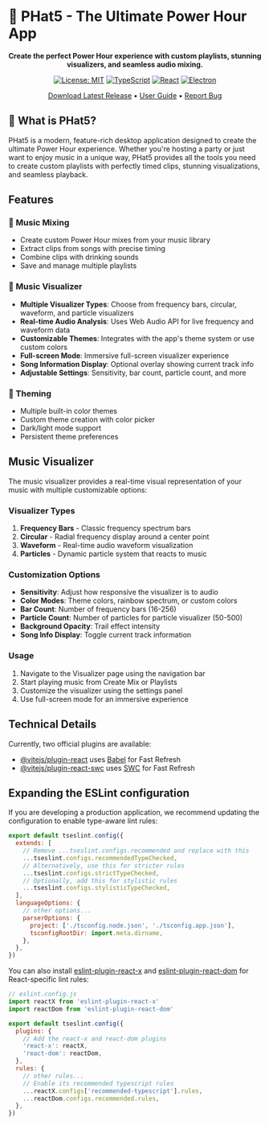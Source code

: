 # 🎵 PHat5 - The Ultimate Power Hour App

<div align="center">

**Create the perfect Power Hour experience with custom playlists, stunning visualizers, and seamless audio mixing.**

[![License: MIT](https://img.shields.io/badge/License-MIT-yellow.svg)](https://opensource.org/licenses/MIT)
[![TypeScript](https://img.shields.io/badge/TypeScript-007ACC?logo=typescript&logoColor=white)](https://www.typescriptlang.org/)
[![React](https://img.shields.io/badge/React-20232A?logo=react&logoColor=61DAFB)](https://reactjs.org/)
[![Electron](https://img.shields.io/badge/Electron-191970?logo=Electron&logoColor=white)](https://www.electronjs.org/)

[Download Latest Release](https://github.com/your-username/phat5/releases) • [User Guide](USER_GUIDE.md) • [Report Bug](https://github.com/your-username/phat5/issues)

</div>

## 🎯 What is PHat5?

PHat5 is a modern, feature-rich desktop application designed to create the ultimate Power Hour experience. Whether you're hosting a party or just want to enjoy music in a unique way, PHat5 provides all the tools you need to create custom playlists with perfectly timed clips, stunning visualizations, and seamless playback.

## Features

### 🎵 Music Mixing
- Create custom Power Hour mixes from your music library
- Extract clips from songs with precise timing
- Combine clips with drinking sounds
- Save and manage multiple playlists

### 🎨 Music Visualizer
- **Multiple Visualizer Types**: Choose from frequency bars, circular, waveform, and particle visualizers
- **Real-time Audio Analysis**: Uses Web Audio API for live frequency and waveform data
- **Customizable Themes**: Integrates with the app's theme system or use custom colors
- **Full-screen Mode**: Immersive full-screen visualizer experience
- **Song Information Display**: Optional overlay showing current track info
- **Adjustable Settings**: Sensitivity, bar count, particle count, and more

### 🎨 Theming
- Multiple built-in color themes
- Custom theme creation with color picker
- Dark/light mode support
- Persistent theme preferences

## Music Visualizer

The music visualizer provides a real-time visual representation of your music with multiple customizable options:

### Visualizer Types
1. **Frequency Bars** - Classic frequency spectrum bars
2. **Circular** - Radial frequency display around a center point
3. **Waveform** - Real-time audio waveform visualization
4. **Particles** - Dynamic particle system that reacts to music

### Customization Options
- **Sensitivity**: Adjust how responsive the visualizer is to audio
- **Color Modes**: Theme colors, rainbow spectrum, or custom colors
- **Bar Count**: Number of frequency bars (16-256)
- **Particle Count**: Number of particles for particle visualizer (50-500)
- **Background Opacity**: Trail effect intensity
- **Song Info Display**: Toggle current track information

### Usage
1. Navigate to the Visualizer page using the navigation bar
2. Start playing music from Create Mix or Playlists
3. Customize the visualizer using the settings panel
4. Use full-screen mode for an immersive experience

## Technical Details

Currently, two official plugins are available:

- [@vitejs/plugin-react](https://github.com/vitejs/vite-plugin-react/blob/main/packages/plugin-react) uses [Babel](https://babeljs.io/) for Fast Refresh
- [@vitejs/plugin-react-swc](https://github.com/vitejs/vite-plugin-react/blob/main/packages/plugin-react-swc) uses [SWC](https://swc.rs/) for Fast Refresh

## Expanding the ESLint configuration

If you are developing a production application, we recommend updating the configuration to enable type-aware lint rules:

```js
export default tseslint.config({
  extends: [
    // Remove ...tseslint.configs.recommended and replace with this
    ...tseslint.configs.recommendedTypeChecked,
    // Alternatively, use this for stricter rules
    ...tseslint.configs.strictTypeChecked,
    // Optionally, add this for stylistic rules
    ...tseslint.configs.stylisticTypeChecked,
  ],
  languageOptions: {
    // other options...
    parserOptions: {
      project: ['./tsconfig.node.json', './tsconfig.app.json'],
      tsconfigRootDir: import.meta.dirname,
    },
  },
})
```

You can also install [eslint-plugin-react-x](https://github.com/Rel1cx/eslint-react/tree/main/packages/plugins/eslint-plugin-react-x) and [eslint-plugin-react-dom](https://github.com/Rel1cx/eslint-react/tree/main/packages/plugins/eslint-plugin-react-dom) for React-specific lint rules:

```js
// eslint.config.js
import reactX from 'eslint-plugin-react-x'
import reactDom from 'eslint-plugin-react-dom'

export default tseslint.config({
  plugins: {
    // Add the react-x and react-dom plugins
    'react-x': reactX,
    'react-dom': reactDom,
  },
  rules: {
    // other rules...
    // Enable its recommended typescript rules
    ...reactX.configs['recommended-typescript'].rules,
    ...reactDom.configs.recommended.rules,
  },
})
```
